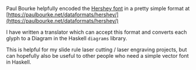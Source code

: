 Paul Bourke helpfully encoded the [Hershey font](https://en.wikipedia.org/wiki/Hershey_fonts) in a pretty simple format at [https://paulbourke.net/dataformats/hershey/](https://paulbourke.net/dataformats/hershey/)

I have written a translator which can accept this format and converts each glyph to a Diagram in the Haskell `diagrams` library.

This is helpful for my slide rule laser cutting / laser engraving projects, but can hopefully also be useful to other people who need a simple vector font in Haskell.
